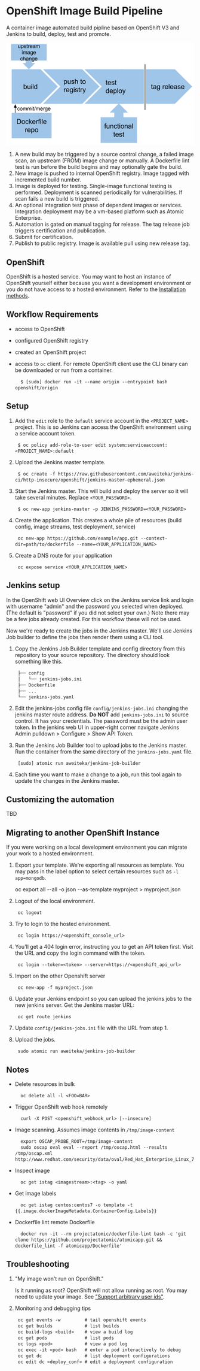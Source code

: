 # OpenShift Image Build Pipeline

A container image automated build pipline based on OpenShift V3 and Jenkins to build, deploy, test and promote.

![CI workflow](docs/images/ci-workflow.png)

1. A new build may be triggered by a source control change, a failed image scan, an upstream (FROM) image change or manually. A Dockerfile lint test is run before the build begins and may optionally gate the build.
1. New image is pushed to internal OpenShift registry. Image tagged with incremented build number.
1. Image is deployed for testing. Single-image functional testing is performed. Deployment is scanned periodically for vulnerabilities. If scan fails a new build is triggered.
1. An optional integration test phase of dependent images or services. Integration deployment may be a vm-based platform such as Atomic Enterprise.
1. Automation is gated on manual tagging for release. The tag release job triggers certification and publication.
1. Submit for certification.
1. Publish to public registry. Image is available pull using new release tag.

## OpenShift

OpenShift is a hosted service. You may want to host an instance of OpenShift yourself either because you want a development environment or you do not have access to a hosted environment. Refer to the [Installation methods](https://docs.openshift.org/latest/getting_started/administrators.html#installation-methods).

## Workflow Requirements

* access to OpenShift
* configured OpenShift registry
* created an OpenShift project
* access to `oc` client. For remote OpenShift client use the CLI binary can be downloaded or run from a container.

        $ [sudo] docker run -it --name origin --entrypoint bash openshift/origin

## Setup

1. Add the `edit` role to the `default` service account in the `<PROJECT_NAME>` project. This is so Jenkins can access the OpenShift environment using a service account token.

        $ oc policy add-role-to-user edit system:serviceaccount:<PROJECT_NAME>:default

1. Upload the Jenkins master template.

        $ oc create -f https://raw.githubusercontent.com/aweiteka/jenkins-ci/http-insecure/openshift/jenkins-master-ephemeral.json

1. Start the Jenkins master. This will build and deploy the server so it will take several minutes. Replace `<YOUR_PASSWORD>`.

        $ oc new-app jenkins-master -p JENKINS_PASSWORD=<YOUR_PASSWORD>

1. Create the application. This creates a whole pile of resources (build config, image streams, test deployment, service)

        oc new-app https://github.com/example/app.git --context-dir=path/to/dockerfile --name=<YOUR_APPLICATION_NAME>

1. Create a DNS route for your application

        oc expose service <YOUR_APPLICATION_NAME>

## Jenkins setup

In the OpenShift web UI Overview click on the Jenkins service link and login with username "admin" and the password you selected when deployed. (The default is "password" if you did not select your own.) Note there may be a few jobs already created. For this workflow these will not be used.

Now we're ready to create the jobs in the Jenkins master. We'll use Jenkins Job builder to define the jobs then render them using a CLI tool.

1. Copy the Jenkins Job Builder template and config directory from this repository to your source repository. The directory should look something like this.

        ├── config
        │   └── jenkins-jobs.ini
        ├── Dockerfile
        ├── ...
        └── jenkins-jobs.yaml

1. Edit the jenkins-jobs config file `config/jenkins-jobs.ini` changing the jenkins master route address. **Do NOT** add `jenkins-jobs.ini` to source control. It has your credentials. The password must be the admin user token. In the jenkins web UI in upper-right corner navigate Jenkins Admin pulldown > Configure > Show API Token.
1. Run the Jenkins Job Builder tool to upload jobs to the Jenkins master. Run the container from the same directory of the `jenkins-jobs.yaml` file.

        [sudo] atomic run aweiteka/jenkins-job-builder

1. Each time you want to make a change to a job, run this tool again to update the changes in the Jenkins master.

## Customizing the automation

TBD

## Migrating to another OpenShift Instance

If you were working on a local development environment you can migrate your work to a hosted environment.

1. Export your template. We're exporting all resources as template. You may pass in the label option to select certain resources such as `-l app=mongodb`.

    oc export all --all -o json --as-template myproject > myproject.json

1. Logout of the local environment.

        oc logout

1. Try to login to the hosted environment.

        oc login https://<openshift_console_url>

1. You'll get a 404 login error, instructing you to get an API token first. Visit the URL and copy the login command with the token.

        oc login --token=<token> --server=https://<openshift_api_url>

1. Import on the other Openshift server

        oc new-app -f myproject.json

1. Update your Jenkins endpoint so you can upload the jenkins jobs to the new jenkins server. Get the Jenkins master URL:

        oc get route jenkins

1. Update `config/jenkins-jobs.ini` file with the URL from step 1.
1. Upload the jobs.

        sudo atomic run aweiteka/jenkins-job-builder

## Notes

* Delete resources in bulk

        oc delete all -l <FOO=BAR>

* Trigger OpenShift web hook remotely

        curl -X POST <openshift_webhook_url> [--insecure]

* Image scanning. Assumes image contents in `/tmp/image-content`

        export OSCAP_PROBE_ROOT=/tmp/image-content
        sudo oscap oval eval --report /tmp/oscap.html --results /tmp/oscap.xml http://www.redhat.com/security/data/oval/Red_Hat_Enterprise_Linux_7.xml

* Inspect image

        oc get istag <imagestream>:<tag> -o yaml

* Get image labels

        oc get istag centos:centos7 -o template -t {{.image.dockerImageMetadata.ContainerConfig.Labels}}

* Dockerfile lint remote Dockerfile

        docker run -it --rm projectatomic/dockerfile-lint bash -c 'git clone https://github.com/projectatomic/atomicapp.git && dockerfile_lint -f atomicapp/Dockerfile'

## Troubleshooting

1. "My image won't run on OpenShift."

    Is it running as root? OpenShift will not allow running as root. You may need to update your image. See ["Support arbitrary user ids"](https://access.redhat.com/documentation/en/openshift-enterprise/version-3.0/openshift-enterprise-30-creating-images/chapter-1-guidelines).

1. Monitoring and debugging tips

        oc get events -w         # tail openshift events
        oc get builds            # list builds
        oc build-logs <build>    # view a build log
        oc get pods              # list pods
        oc logs <pod>            # view a pod log
        oc exec -it <pod> bash   # enter a pod interactively to debug
        oc get dc                # list deployment configurations
        oc edit dc <deploy_conf> # edit a deployment configuration
